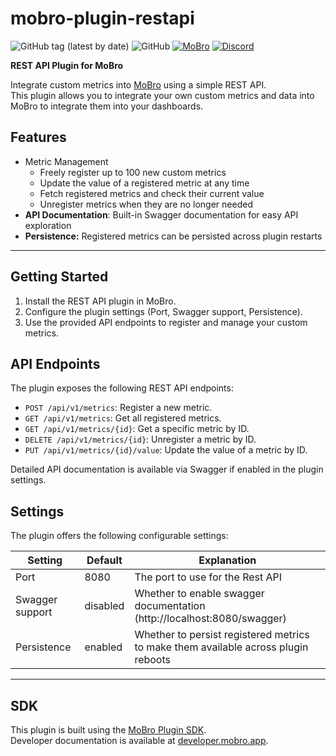 # mobro-plugin-restapi

![GitHub tag (latest by date)](https://img.shields.io/github/v/tag/ModBros/mobro-plugin-restapi?label=version)
![GitHub](https://img.shields.io/github/license/ModBros/mobro-plugin-restapi)
[![MoBro](https://img.shields.io/badge/-MoBro-red.svg)](https://mobro.app)
[![Discord](https://img.shields.io/discord/620204412706750466.svg?color=7389D8&labelColor=6A7EC2&logo=discord&logoColor=ffffff&style=flat-square)](https://discord.com/invite/DSNX4ds)

**REST API Plugin for MoBro**

Integrate custom metrics into [MoBro](https://mobro.app) using a simple REST API.  
This plugin allows you to integrate your own custom metrics and data into MoBro to integrate them into your dashboards.

## Features

* Metric Management
    * Freely register up to 100 new custom metrics
    * Update the value of a registered metric at any time
    * Fetch registered metrics and check their current value
    * Unregister metrics when they are no longer needed
* **API Documentation**: Built-in Swagger documentation for easy API exploration
* **Persistence:** Registered metrics can be persisted across plugin restarts

---

## Getting Started

1. Install the REST API plugin in MoBro.
2. Configure the plugin settings (Port, Swagger support, Persistence).
3. Use the provided API endpoints to register and manage your custom metrics.

## API Endpoints

The plugin exposes the following REST API endpoints:

* `POST /api/v1/metrics`: Register a new metric.
* `GET /api/v1/metrics`: Get all registered metrics.
* `GET /api/v1/metrics/{id}`: Get a specific metric by ID.
* `DELETE /api/v1/metrics/{id}`: Unregister a metric by ID.
* `PUT /api/v1/metrics/{id}/value`: Update the value of a metric by ID.

Detailed API documentation is available via Swagger if enabled in the plugin settings.

## Settings

The plugin offers the following configurable settings:

| Setting         | Default  | Explanation                                                                        |
|-----------------|----------|------------------------------------------------------------------------------------|
| Port            | 8080     | The port to use for the Rest API                                                   |
| Swagger support | disabled | Whether to enable swagger documentation (http://localhost:8080/swagger)            |
| Persistence     | enabled  | Whether to persist registered metrics to make them available across plugin reboots |

---

## SDK

This plugin is built using the [MoBro Plugin SDK](https://github.com/ModBros/mobro-plugin-sdk).  
Developer documentation is available at [developer.mobro.app](https://developer.mobro.app).
